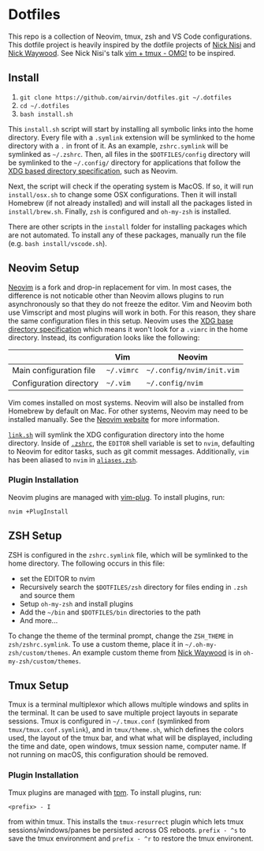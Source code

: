# Dotfiles

This repo is a collection of Neovim, tmux, zsh and VS Code configurations. This dotfile project is heavily inspired
by the dotfile projects of [Nick Nisi](https://github.com/nicknisi/dotfiles) and [Nick
Waywood](https://github.com/nwaywood/dotfiles). See Nick Nisi's talk [vim + tmux -
OMG!](https://www.youtube.com/watch?v=5r6yzFEXajQ) to be inspired.

## Install

1. `git clone https://github.com/airvin/dotfiles.git ~/.dotfiles`
1. `cd ~/.dotfiles`
1. `bash install.sh`

This `install.sh` script will start by installing all symbolic links into the home directory. Every file with a
`.symlink` extension will be symlinked to the home directory with a `.` in front of it. As an example, `zshrc.symlink`
will be symlinked as `~/.zshrc`. Then, all files in the `$DOTFILES/config` directory will be symlinked to the
`~/.config/` directory for applications that follow the [XDG based directory
specification](https://specifications.freedesktop.org/basedir-spec/basedir-spec-latest.html), such as Neovim.

Next, the script will check if the operating system is MacOS. If so, it will run `install/osx.sh` to change some OSX
configurations. Then it will install Homebrew (if not already installed) and will install all the packages listed in
`install/brew.sh`. Finally, `zsh` is configured and `oh-my-zsh` is installed.

There are other scripts in the `install` folder for installing packages which are not automated. To install
any of these packages, manually run the file (e.g. `bash install/vscode.sh`).

## Neovim Setup

[Neovim](https://neovim.io/) is a fork and drop-in replacement for vim. In most cases, the difference is not noticable
other than Neovim allows plugins to run asynchronously so that they do not freeze the editor. Vim and Neovim both use
Vimscript and most plugins will work in both. For this reason, they share the same configuration files in this setup.
Neovim uses the [XDG base directory
specification](http://standards.freedesktop.org/basedir-spec/basedir-spec-latest.html) which means it won't look for a
`.vimrc` in the home directory. Instead, its configuration looks like the following:

|                         | Vim        | Neovim                    |
|-------------------------|------------|---------------------------|
| Main configuration file | `~/.vimrc` | `~/.config/nvim/init.vim` |
| Configuration directory | `~/.vim`   | `~/.config/nvim`          |

Vim comes installed on most systems. Neovim will also be installed from Homebrew by default on Mac. For other systems,
Neovim may need to be installed manually. See the [Neovim website](https://neovim.io) for more information.

[`link.sh`](install/link.sh) will symlink the XDG configuration directory into the home directory. Inside of
[`.zshrc`](zsh/zshrc.symlink), the `EDITOR` shell variable is set to `nvim`, defaulting to Neovim for editor tasks, such
as git commit messages. Additionally, `vim` has been aliased to `nvim` in [`aliases.zsh`](zsh/aliases.zsh).

### Plugin Installation

Neovim plugins are managed with [vim-plug](https://github.com/junegunn/vim-plug). To install plugins, run:

`nvim +PlugInstall`

## ZSH Setup

ZSH is configured in the `zshrc.symlink` file, which will be symlinked to the home directory. The following occurs in
this file:

- set the EDITOR to nvim
- Recursively search the `$DOTFILES/zsh` directory for files ending in `.zsh` and source them
- Setup `oh-my-zsh` and install plugins
- Add the `~/bin` and `$DOTFILES/bin` directories to the path
- And more...

To change the theme of the terminal prompt, change the `ZSH_THEME` in `zsh/zshrc.symlink`. To use a custom theme, place
it in `~/.oh-my-zsh/custom/themes`. An example custom theme from [Nick Waywood](https://github.com/nwaywood/dotfiles) is
in `oh-my-zsh/custom/themes`.

## Tmux Setup

Tmux is a terminal multiplexor which allows multiple windows and splits in the terminal. It can be used to save multiple
project layouts in separate sessions. Tmux is configured in `~/.tmux.conf` (symlinked from `tmux/tmux.conf.symlink`),
and in `tmux/theme.sh`, which defines the colors used, the layout of the tmux bar, and what what will be displayed,
including the time and date, open windows, tmux session name, computer name. If not running on macOS, this configuration
should be removed.

### Plugin Installation

Tmux plugins are managed with [tpm](https://github.com/tmux-plugins/tpm). To install plugins, run:

`<prefix> - I`

from within tmux. This installs the `tmux-resurrect` plugin which lets tmux sessions/windows/panes be persisted across
OS reboots. `prefix - ^s` to save the tmux environment and `prefix - ^r` to restore the tmux environent.

